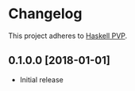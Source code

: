 # Changelog

This project adheres to [Haskell PVP](https://pvp.haskell.org/).

## 0.1.0.0 [2018-01-01]

- Initial release
